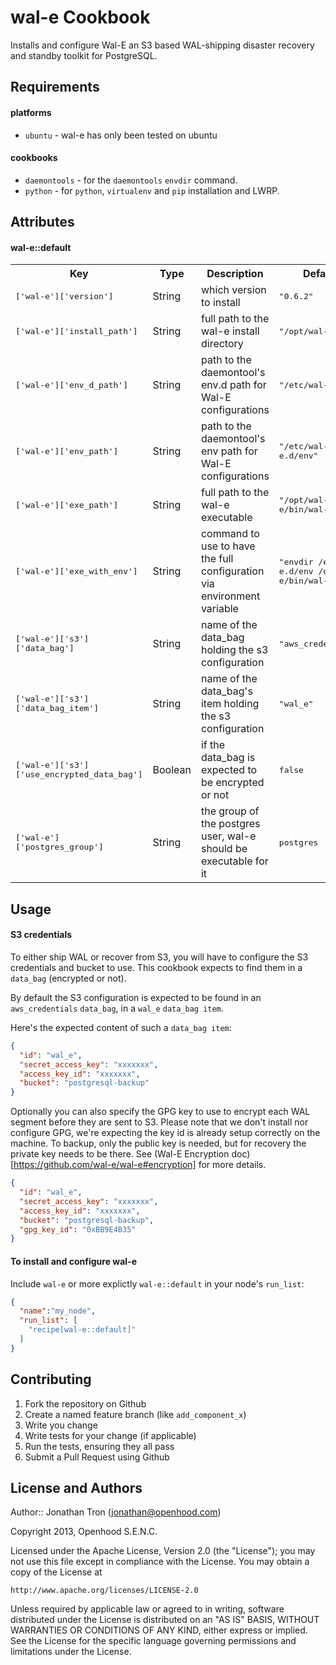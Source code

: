 wal-e Cookbook
=================

Installs and configure Wal-E an S3 based WAL-shipping disaster recovery and
standby toolkit for PostgreSQL.

Requirements
------------

#### platforms
- `ubuntu` - wal-e has only been tested on ubuntu

#### cookbooks
- `daemontools` - for the `daemontools` `envdir` command.
- `python` - for `python`, `virtualenv` and `pip` installation and LWRP.

Attributes
----------

#### wal-e::default
<table>
  <tr>
    <th>Key</th>
    <th>Type</th>
    <th>Description</th>
    <th>Default</th>
  </tr>
  <tr>
    <td><tt>['wal-e']['version']</tt></td>
    <td>String</td>
    <td>which version to install</td>
    <td><tt>"0.6.2"</tt></td>
  </tr>
  <tr>
    <td><tt>['wal-e']['install_path']</tt></td>
    <td>String</td>
    <td>full path to the wal-e install directory</td>
    <td><tt>"/opt/wal-e/"</tt></td>
  </tr>
  <tr>
    <td><tt>['wal-e']['env_d_path']</tt></td>
    <td>String</td>
    <td>path to the daemontool's env.d path for Wal-E configurations</td>
    <td><tt>"/etc/wal-e.d"</tt></td>
  </tr>
  <tr>
    <td><tt>['wal-e']['env_path']</tt></td>
    <td>String</td>
    <td>path to the daemontool's env path for Wal-E configurations</td>
    <td><tt>"/etc/wal-e.d/env"</tt></td>
  </tr>
  <tr>
    <td><tt>['wal-e']['exe_path']</tt></td>
    <td>String</td>
    <td>full path to the wal-e executable</td>
    <td><tt>"/opt/wal-e/bin/wal-e"</tt></td>
  </tr>
  <tr>
    <td><tt>['wal-e']['exe_with_env']</tt></td>
    <td>String</td>
    <td>command to use to have the full configuration via environment variable</td>
    <td><tt>"envdir /etc/wal-e.d/env /opt/wal-e/bin/wal-e"</tt></td>
  </tr>
  <tr>
    <td><tt>['wal-e']['s3']['data_bag']</tt></td>
    <td>String</td>
    <td>name of the data_bag holding the s3 configuration</td>
    <td><tt>"aws_credentials"</tt></td>
  </tr>
  <tr>
    <td><tt>['wal-e']['s3']['data_bag_item']</tt></td>
    <td>String</td>
    <td>name of the data_bag's item holding the s3 configuration</td>
    <td><tt>"wal_e"</tt></td>
  </tr>
  <tr>
    <td><tt>['wal-e']['s3']['use_encrypted_data_bag']</tt></td>
    <td>Boolean</td>
    <td>if the data_bag is expected to be encrypted or not</td>
    <td><tt>false</tt></td>
  </tr>
  <tr>
    <td><tt>['wal-e']['postgres_group']</tt></td>
    <td>String</td>
    <td>the group of the postgres user, wal-e should be executable for it</td>
    <td><tt>postgres</tt></td>
  </tr>
</table>

Usage
-----

#### S3 credentials

To either ship WAL or recover from S3, you will have to configure the S3
credentials and bucket to use. This cookbook expects to find them in a
`data_bag` (encrypted or not).

By default the S3 configuration is expected to be found in an `aws_credentials`
`data_bag`, in a `wal_e` `data_bag item`.

Here's the expected content of such a `data_bag item`:

```json
{
  "id": "wal_e",
  "secret_access_key": "xxxxxxx",
  "access_key_id": "xxxxxxx",
  "bucket": "postgresql-backup"
}
```

Optionally you can also specify the GPG key to use to encrypt each WAL segment
before they are sent to S3.
Please note that we don't install nor configure GPG, we're expecting the key id
is already setup correctly on the machine. To backup, only the public key is
needed, but for recovery the private key needs to be there. See
(Wal-E Encryption doc)[https://github.com/wal-e/wal-e#encryption] for more
details.

```json
{
  "id": "wal_e",
  "secret_access_key": "xxxxxxx",
  "access_key_id": "xxxxxxx",
  "bucket": "postgresql-backup",
  "gpg_key_id": "0xBB9E4B35"
}
```

#### To install and configure wal-e

Include `wal-e` or more explictly `wal-e::default` in your node's `run_list`:

```json
{
  "name":"my_node",
  "run_list": [
    "recipe[wal-e::default]"
  ]
}
```

Contributing
------------

1. Fork the repository on Github
2. Create a named feature branch (like `add_component_x`)
3. Write you change
4. Write tests for your change (if applicable)
5. Run the tests, ensuring they all pass
6. Submit a Pull Request using Github

License and Authors
-------------------

Author:: Jonathan Tron (<jonathan@openhood.com>)

Copyright 2013, Openhood S.E.N.C.

Licensed under the Apache License, Version 2.0 (the "License");
you may not use this file except in compliance with the License.
You may obtain a copy of the License at

    http://www.apache.org/licenses/LICENSE-2.0

Unless required by applicable law or agreed to in writing, software
distributed under the License is distributed on an "AS IS" BASIS,
WITHOUT WARRANTIES OR CONDITIONS OF ANY KIND, either express or implied.
See the License for the specific language governing permissions and
limitations under the License.
